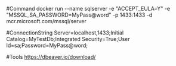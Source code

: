 ﻿#Command 
docker run --name sqlserver -e "ACCEPT_EULA=Y" -e "MSSQL_SA_PASSWORD=MyPass@word" -p 1433:1433 -d mcr.microsoft.com/mssql/server

#ConnectionString
Server=localhost,1433;Initial Catalog=MyTestDb;Integrated Security=True;User Id=sa;Password=MyPass@word;

#Tools
https://dbeaver.io/download/